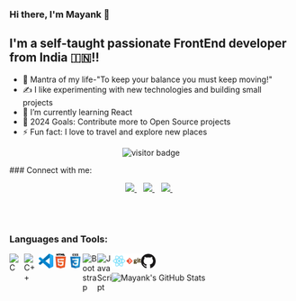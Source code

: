 ### Hi there, I'm Mayank 👋

## I'm a self-taught passionate FrontEnd developer from India 🇮🇳!!

- 🌱 Mantra of my life-"To keep your balance you must keep moving!"
- ✍️ I like experimenting with new technologies and building small projects
- 👯 I’m currently learning React
- 🥅 2024 Goals: Contribute more to Open Source projects
- ⚡ Fun fact: I love to travel and explore new places

<p align='center'>
   <img src="https://visitor-badge.glitch.me/badge?page_id=mayanktyagi1709.mayanktyagi1709" alt="visitor badge"/>
        
</p>
### Connect with me:

<p align='center'>
  
  <a href="https://www.linkedin.com/in/mayanktyagi1709/">
    <img src="https://img.shields.io/badge/LinkedIn-0077B5?style=for-the-badge&logo=linkedin&logoColor=white" />
  </a>&nbsp;&nbsp;
  <a href="https://twitter.com/iamtyagi__">
    <img src="https://img.shields.io/badge/Twitter-1DA1F2?style=for-the-badge&logo=twitter&logoColor=white" />
  </a>&nbsp;&nbsp;
  <a href="https://www.instagram.com/mayank.tyagi__/">
    <img src="https://img.shields.io/badge/instagram-%23E4405F.svg?&style=for-the-badge&logo=instagram&logoColor=white" />        
  </a>&nbsp;&nbsp;
  
</p>

<br>
<br />

### Languages and Tools:

<img align="left" alt="C" width="26px" src="https://raw.githubusercontent.com/jmnote/z-icons/master/svg/c.svg" />
<img align="left" alt="C++" width="26px" src="https://raw.githubusercontent.com/jmnote/z-icons/master/svg/cpp.svg" />
<img align="left" alt="Visual Studio Code" width="26px" src="https://raw.githubusercontent.com/github/explore/80688e429a7d4ef2fca1e82350fe8e3517d3494d/topics/visual-studio-code/visual-studio-code.png" />
<img align="left" alt="HTML5" width="26px" src="https://raw.githubusercontent.com/github/explore/80688e429a7d4ef2fca1e82350fe8e3517d3494d/topics/html/html.png" />
<img align="left" alt="CSS3" width="26px" src="https://raw.githubusercontent.com/github/explore/80688e429a7d4ef2fca1e82350fe8e3517d3494d/topics/css/css.png" />
<img align="left" alt="Bootstrap" width="26px" src="https://raw.githubusercontent.com/jmnote/z-icons/master/svg/bootstrap.svg" />
<img align="left" alt="JavaScript" width="26px" src="https://raw.githubusercontent.com/jmnote/z-icons/master/svg/javascript.svg" />
<img align="left" alt="React" width="26px" src="https://raw.githubusercontent.com/github/explore/80688e429a7d4ef2fca1e82350fe8e3517d3494d/topics/react/react.png" />
<img align="left" alt="Git" width="26px" src="https://raw.githubusercontent.com/github/explore/80688e429a7d4ef2fca1e82350fe8e3517d3494d/topics/git/git.png" />
<img align="left" alt="GitHub" width="26px" src="https://raw.githubusercontent.com/github/explore/78df643247d429f6cc873026c0622819ad797942/topics/github/github.png" />


<br />
<br />


<img align="left" alt="Mayank's GitHub Stats" src="https://github-readme-stats.vercel.app/api?username=mayanktyagi1709&show_icons=true&theme=radical" />


[twitter]: https://twitter.com/iamtyagi__
[instagram]: https://www.instagram.com/mayank.tyagi__/
[linkedin]: https://www.linkedin.com/in/mayanktyagi1709/
